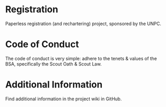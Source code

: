 # Registration
Paperless registration (and rechartering) project, sponsored by the UNPC.

# Code of Conduct
The code of conduct is very simple: adhere to the tenets & values of the BSA, specifically the Scout Oath & Scout Law.

# Additional Information
Find additional information in the project wiki in GitHub.
